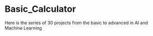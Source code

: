 # Basic_Calculator
Here is the series of 30 projects from the basic to advanced in AI and Machine Learning
